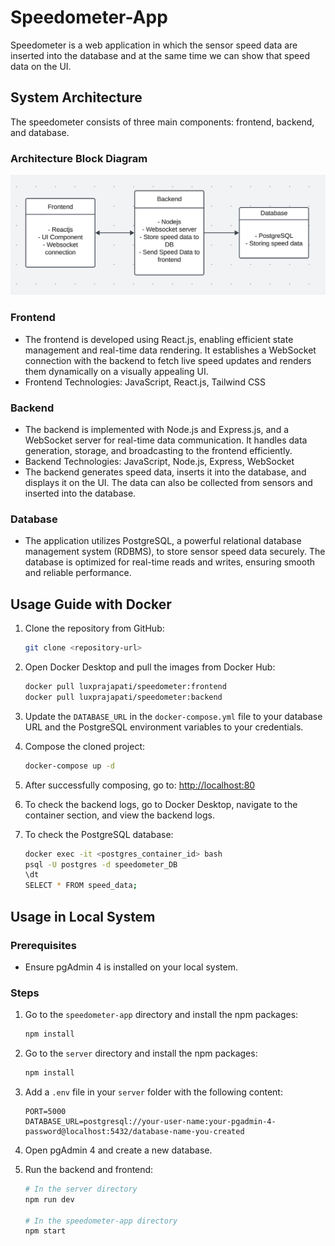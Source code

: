 # Speedometer-App

Speedometer is a web application in which the sensor speed data are inserted into the
database and at the same time we can show that speed data on the UI.

## System Architecture

The speedometer consists of three main components: frontend, backend, and database.

### Architecture Block Diagram

![Architecture Diagram](images/Architecture%20Block%20Diagram.png)

### Frontend

- The frontend is developed using React.js, enabling efficient state management
  and real-time data rendering. It establishes a WebSocket connection with the backend to
  fetch live speed updates and renders them dynamically on a visually appealing UI.
- Frontend Technologies: JavaScript, React.js, Tailwind CSS

### Backend

- The backend is implemented with Node.js and Express.js, and a WebSocket
  server for real-time data communication. It handles data generation, storage, and
  broadcasting to the frontend efficiently.
- Backend Technologies: JavaScript, Node.js, Express, WebSocket
- The backend generates speed data, inserts it into the database, and displays it on the UI. The data can also be collected from sensors and inserted into the database.

### Database

- The application utilizes PostgreSQL, a powerful relational database
  management system (RDBMS), to store sensor speed data securely. The database is
  optimized for real-time reads and writes, ensuring smooth and reliable performance.

## Usage Guide with Docker

1. Clone the repository from GitHub:

   ```sh
   git clone <repository-url>
   ```

2. Open Docker Desktop and pull the images from Docker Hub:

   ```sh
   docker pull luxprajapati/speedometer:frontend
   docker pull luxprajapati/speedometer:backend
   ```

3. Update the `DATABASE_URL` in the `docker-compose.yml` file to your database URL and the PostgreSQL environment variables to your credentials.

4. Compose the cloned project:

   ```sh
   docker-compose up -d
   ```

5. After successfully composing, go to:
   [http://localhost:80](http://localhost:80)

6. To check the backend logs, go to Docker Desktop, navigate to the container section, and view the backend logs.

7. To check the PostgreSQL database:
   ```sh
   docker exec -it <postgres_container_id> bash
   psql -U postgres -d speedometer_DB
   \dt
   SELECT * FROM speed_data;
   ```

## Usage in Local System

### Prerequisites

- Ensure pgAdmin 4 is installed on your local system.

### Steps

1. Go to the `speedometer-app` directory and install the npm packages:

   ```sh
   npm install
   ```

2. Go to the `server` directory and install the npm packages:

   ```sh
   npm install
   ```

3. Add a `.env` file in your `server` folder with the following content:

   ```
   PORT=5000
   DATABASE_URL=postgresql://your-user-name:your-pgadmin-4-password@localhost:5432/database-name-you-created
   ```

4. Open pgAdmin 4 and create a new database.

5. Run the backend and frontend:

   ```sh
   # In the server directory
   npm run dev

   # In the speedometer-app directory
   npm start
   ```
